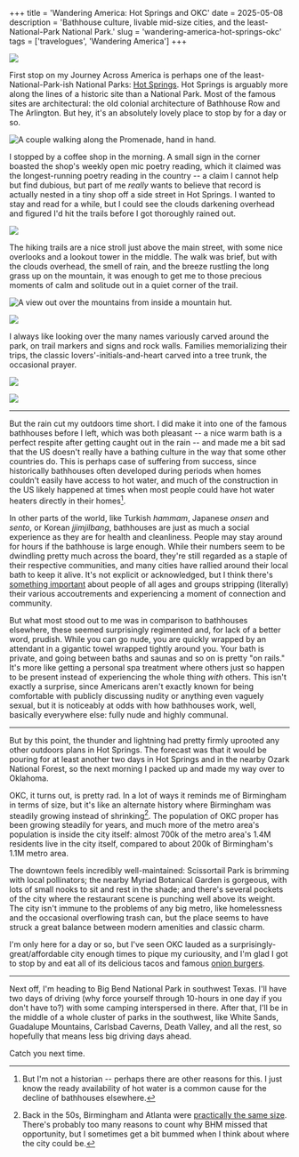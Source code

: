+++
title = 'Wandering America: Hot Springs and OKC'
date = 2025-05-08
description = 'Bathhouse culture, livable mid-size cities, and the least-National-Park National Park.'
slug = 'wandering-america-hot-springs-okc'
tags = ['travelogues', 'Wandering America']
+++

![](./hot-springs-happenings.jpg)

First stop on my Journey Across America is perhaps one of the least-National-Park-ish National Parks: [Hot Springs](https://www.nps.gov/hosp/index.htm). Hot Springs is arguably more along the lines of a historic site than a National Park. Most of the famous sites are architectural: the old colonial architecture of Bathhouse Row and The Arlington. But hey, it's an absolutely lovely place to stop by for a day or so.

![A couple walking along the Promenade, hand in hand.](./hot-springs-promenade.jpg)

I stopped by a coffee shop in the morning. A small sign in the corner boasted the shop's weekly open mic poetry reading, which it claimed was the longest-running poetry reading in the country -- a claim I cannot help but find dubious, but part of me _really_ wants to believe that record is actually nested in a tiny shop off a side street in Hot Springs. I wanted to stay and read for a while, but I could see the clouds darkening overhead and figured I'd hit the trails before I got thoroughly rained out.

![](./hot-springs-tower.jpg)

The hiking trails are a nice stroll just above the main street, with some nice overlooks and a lookout tower in the middle. The walk was brief, but with the clouds overhead, the smell of rain, and the breeze rustling the long grass up on the mountain, it was enough to get me to those precious moments of calm and solitude out in a quiet corner of the trail.

![A view out over the mountains from inside a mountain hut.](./hot-springs-overlook.jpg)

![](./hot-springs-path.jpg)

I always like looking over the many names variously carved around the park, on trail markers and signs and rock walls. Families memorializing their trips, the classic lovers'-initials-and-heart carved into a tree trunk, the occasional prayer.

![](./hot-springs-tags.jpg)

![](./hot-springs-rock-writing.jpg)

---

But the rain cut my outdoors time short. I did make it into one of the famous bathhouses before I left, which was both pleasant -- a nice warm bath is a perfect respite after getting caught out in the rain -- and made me a bit sad that the US doesn't really have a bathing culture in the way that some other countries do. This is perhaps case of suffering from success, since historically bathhouses often developed during periods when homes couldn't easily have access to hot water, and much of the construction in the US likely happened at times when most people could have hot water heaters directly in their homes[^hotwater].

In other parts of the world, like Turkish _hammam_, Japanese _onsen_ and _sento_, or Korean _jjimjilbang_, bathhouses are just as much a social experience as they are for health and cleanliness. People may stay around for hours if the bathhouse is large enough. While their numbers seem to be dwindling pretty much across the board, they're still regarded as a staple of their respective communities, and many cities have rallied around their local bath to keep it alive. It's not explicit or acknowledged, but I think there's [something important](https://solar.lowtechmagazine.com/2024/09/communal-luxury-the-public-bathhouse/) about people of all ages and groups stripping (literally) their various accoutrements and experiencing a moment of connection and community.

But what most stood out to me was in comparison to bathhouses elsewhere, these seemed surprisingly regimented and, for lack of a better word, prudish. While you can go nude, you are quickly wrapped by an attendant in a gigantic towel wrapped tightly around you. Your bath is private, and going between baths and saunas and so on is pretty "on rails." It's more like getting a personal spa treatment where others just so happen to be present instead of experiencing the whole thing _with_ others. This isn't exactly a surprise, since Americans aren't exactly known for being comfortable with publicly discussing nudity or anything even vaguely sexual, but it is noticeably at odds with how bathhouses work, well, basically everywhere else: fully nude and highly communal.

---

But by this point, the thunder and lightning had pretty firmly uprooted any other outdoors plans in Hot Springs. The forecast was that it would be pouring for at least another two days in Hot Springs and in the nearby Ozark National Forest, so the next morning I packed up and made my way over to Oklahoma.

OKC, it turns out, is pretty rad. In a lot of ways it reminds me of Birmingham in terms of size, but it's like an alternate history where Birmingham was steadily growing instead of shrinking[^bhm]. The population of OKC proper has been growing steadily for years, and much more of the metro area's population is inside the city itself: almost 700k of the metro area's 1.4M residents live in the city itself, compared to about 200k of Birmingham's 1.1M metro area.

The downtown feels incredibly well-maintained: Scissortail Park is brimming with local pollinators; the nearby Myriad Botanical Garden is gorgeous, with lots of small nooks to sit and rest in the shade; and there's several pockets of the city where the restaurant scene is punching well above its weight. The city isn't immune to the problems of any big metro, like homelessness and the occasional overflowing trash can, but the place seems to have struck a great balance between modern amenities and classic charm.

I'm only here for a day or so, but I've seen OKC lauded as a surprisingly-great/affordable city enough times to pique my curiousity, and I'm glad I got to stop by and eat all of its delicious tacos and famous [onion burgers](https://www.eater.com/23561167/onion-burger-oklahoma-smashburger-el-reno-tuckers-sids-johnnies-roberts).

---

Next off, I'm heading to Big Bend National Park in southwest Texas. I'll have two days of driving (why force yourself through 10-hours in one day if you don't have to?) with some camping interspersed in there. After that, I'll be in the middle of a whole cluster of parks in the southwest, like White Sands, Guadalupe Mountains, Carlsbad Caverns, Death Valley, and all the rest, so hopefully that means less big driving days ahead.

Catch you next time.

[^hotwater]: But I'm not a historian -- perhaps there are other reasons for this. I just know the ready availability of hot water is a common cause for the decline of bathhouses elsewhere.

[^bhm]: Back in the 50s, Birmingham and Atlanta were [practically the same size](https://www.cbs42.com/news/birminghams-missed-opportunity-how-the-magic-city-missed-out-on-delta/#:~:text=Back%20in%201950%2C%20Birmingham%20and,size%2C%20with%20populations%20around%20300%2C000.). There's probably too many reasons to count why BHM missed that opportunity, but I sometimes get a bit bummed when I think about where the city could be.
